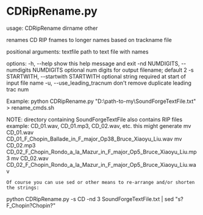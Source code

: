# CDRipRename.py 
 
usage: CDRipRename dirname other

renames CD RIP fnames to longer names based on trackname file

positional arguments:
  textfile              path to text file with names

options:
  -h, --help            show this help message and exit
  -nd NUMDIGITS, --numdigits NUMDIGITS
                        optional num digits for output filename; default 2
  -s STARTWITH, --startwith STARTWITH
                        optional string required at start of input file name
  -u, --use_leading_tracnum
                        don't remove duplicate leading trac num

Example:
python CDRipRename.py "D:\path-to-my\SoundForgeTextFile.txt" > rename_cmds.sh

NOTE: directory containing SoundForgeTextFile also contains RIP files
    example: CD_01.wav, CD_01.mp3, CD_02.wav, etc.
    this might generate
        mv CD_01.wav CD_01_F_Chopin_Ballade_in_F_major_Op38_Bruce_Xiaoyu_Liu.wav
        mv CD_02.mp3 CD_02_F_Chopin_Rondo_a_la_Mazur_in_F_major_Op5_Bruce_Xiaoyu_Liu.mp3
        mv CD_02.wav CD_02_F_Chopin_Rondo_a_la_Mazur_in_F_major_Op5_Bruce_Xiaoyu_Liu.wav

    Of course you can use sed or other means to re-arrange and/or shorten the strings:
python CDRipRename.py -s CD -nd 3 SoundForgeTextFile.txt | sed "s?F_Chopin?Chopin?"
